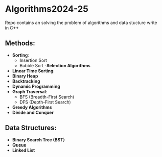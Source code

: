 # Algorithms2024-25
Repo contains an solving the problem of algorithms and data stucture  write in C++

## Methods:
- **Sorting**:
  - Insertion Sort
  - Bubble Sort
-**Selection Algorithms**
- **Linear Time Sorting**
- **Binary Heap**
- **Backtracking**
- **Dynamic Programming**
- **Graph Traversal**:
  - BFS (Breadth-First Search)
  - DFS (Depth-First Search)
- **Greedy Algorithms**
- **Divide and Conquer**

## Data Structures:
- **Binary Search Tree (BST)**
- **Queue**
- **Linked List**
